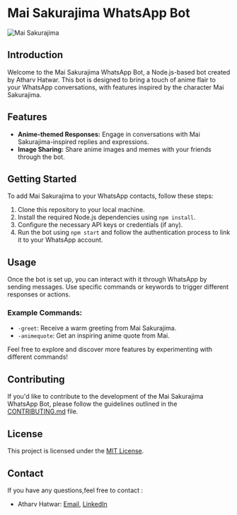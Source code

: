 # Mai Sakurajima WhatsApp Bot

![Mai Sakurajima](https://wallpapercave.com/wp/wp4055625.jpg)

## Introduction
Welcome to the Mai Sakurajima WhatsApp Bot, a Node.js-based bot created by Atharv Hatwar. This bot is designed to bring a touch of anime flair to your WhatsApp conversations, with features inspired by the character Mai Sakurajima.

## Features
- **Anime-themed Responses:** Engage in conversations with Mai Sakurajima-inspired replies and expressions.
- **Image Sharing:** Share anime images and memes with your friends through the bot.

## Getting Started
To add Mai Sakurajima to your WhatsApp contacts, follow these steps:
1. Clone this repository to your local machine.
2. Install the required Node.js dependencies using `npm install`.
3. Configure the necessary API keys or credentials (if any).
4. Run the bot using `npm start` and follow the authentication process to link it to your WhatsApp account.

## Usage
Once the bot is set up, you can interact with it through WhatsApp by sending messages. Use specific commands or keywords to trigger different responses or actions.

### Example Commands:
- `-greet`: Receive a warm greeting from Mai Sakurajima.
- `-animequote`: Get an inspiring anime quote from Mai.

Feel free to explore and discover more features by experimenting with different commands!


## Contributing
If you'd like to contribute to the development of the Mai Sakurajima WhatsApp Bot, please follow the guidelines outlined in the [CONTRIBUTING.md](CONTRIBUTING.md) file.

## License
This project is licensed under the [MIT License](LICENSE).


## Contact
If you have any questions,feel free to contact :
- Atharv Hatwar: [Email](mailto:atharv.hatwar@progrealm.tech), [LinkedIn](https://www.linkedin.com/in/atharv-hatwar-568047194/)
